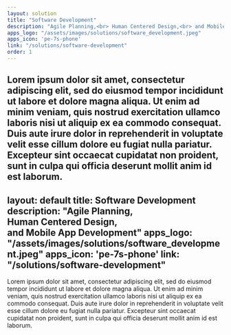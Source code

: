 ```yaml
---
layout: solution
title: "Software Development"
description: "Agile Planning,<br> Human Centered Design,<br> and Mobile App Development"
apps_logo: "/assets/images/solutions/software_development.jpeg"
apps_icon: 'pe-7s-phone'
link: "/solutions/software-development"
order: 1
---
```


Lorem ipsum dolor sit amet, consectetur adipiscing elit, sed do eiusmod tempor incididunt ut labore et dolore magna aliqua. Ut enim ad minim veniam, quis nostrud exercitation ullamco laboris nisi ut aliquip ex ea commodo consequat. Duis aute irure dolor in reprehenderit in voluptate velit esse cillum dolore eu fugiat nulla pariatur. Excepteur sint occaecat cupidatat non proident, sunt in culpa qui officia deserunt mollit anim id est laborum.
---
layout: default
title: Software Development
description: "Agile Planning,<br> Human Centered Design,<br> and Mobile App Development"
apps_logo: "/assets/images/solutions/software_development.jpeg"
apps_icon: 'pe-7s-phone'
link: "/solutions/software-development"
---
Lorem ipsum dolor sit amet, consectetur adipiscing elit, sed do eiusmod tempor incididunt ut labore et dolore magna aliqua. Ut enim ad minim veniam, quis nostrud exercitation ullamco laboris nisi ut aliquip ex ea commodo consequat. Duis aute irure dolor in reprehenderit in voluptate velit esse cillum dolore eu fugiat nulla pariatur. Excepteur sint occaecat cupidatat non proident, sunt in culpa qui officia deserunt mollit anim id est laborum.
